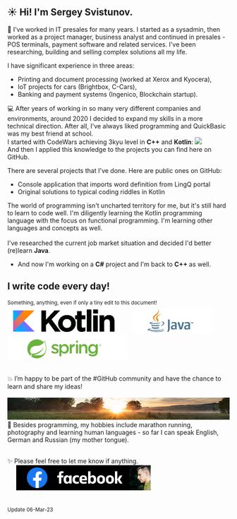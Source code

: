 
## ☀️ Hi! I'm Sergey Svistunov. 

👔   I've worked in IT presales for many years. I started as a sysadmin, then worked as a project manager, business analyst and continued in presales - POS terminals, payment software and related services. I've been researching, building and selling complex solutions all my life.
<br>

I have significant experience in three areas:
* Printing and document processing (worked at Xerox and Kyocera),
* IoT projects for cars (Brightbox, C-Cars),
* Banking and payment systems (Ingenico, Blockchain startup).

💻 After years of working in so many very different companies and environments, around 2020 I decided to expand my skills in a more technical direction. 
After all, I've always liked programming and QuickBasic was my best friend at school. 
<br> I started with CodeWars achieving 3kyu level in **C++** and **Kotlin**: <img src="https://www.codewars.com/users/SergeyFM/badges/large?theme=light"> <br> 
And then I applied this knowledge to the projects you can find here on GitHub.
<br>

There are several projects that I've done. Here are public ones on GitHub:
* Console application that imports word definition from LingQ portal
* Original solutions to typical coding riddles in Kotlin

The world of programming isn't uncharted territory for me,  but it's still hard to learn to code well. I'm diligently learning the Kotlin programming language with the focus on functional programming. I'm learning other languages and concepts as well. <br><br>
I've researched the current job market situation and decided I'd better (re)learn **Java**. <br>
* And now I'm working on a **C#** project and I'm back to **C++** as well. <br>

## I write code every day!
<sup> Something, anything, even if only a tiny edit to this document! </sup> <br>
<img src="small_kotlin.png" height=57px> &nbsp;&nbsp;&nbsp;&nbsp;&nbsp;
<img src="small_java.png" height=57px> &nbsp;
<img src="small_spring.png" height=57px>

<br>
💥 I’m happy to be part of the #GitHub community and have the chance to learn and share my ideas! <br> <br>
<img src="panorama.jpg" height=50px width=100%>
🏃 Besides programming, my hobbies include marathon running, photography and learning human languages - so far I can speak English, German and Russian (my mother tongue).
<br><br> 

✨ Please feel free to let me know if anything.  <br>
&nbsp;&nbsp;&nbsp;&nbsp;
<a href="https://www.facebook.com/svistunovsergey" target="_blank">
   <img src="my_fb_icon.png" height=57px> 
</a>
<br><br><br>
<sup> Update 06-Mar-23 </sup>


